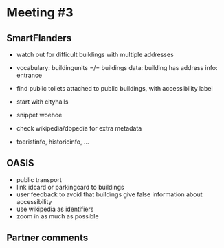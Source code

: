 # Meeting #3

## SmartFlanders
- watch out for difficult buildings with multiple addresses
- vocabulary:
  buildingunits =/= buildings
  data: building has address
  info: entrance

- find public toilets attached to public buildings, with accessibility label
- start with cityhalls
- snippet woehoe
- check wikipedia/dbpedia for extra metadata
- toeristinfo, historicinfo, ...





## OASIS
- public transport
- link idcard or parkingcard to buildings
- user feedback to avoid that buildings give false information about accessibility
- use wikipedia as identifiers
- zoom in as much as possible


## Partner comments
